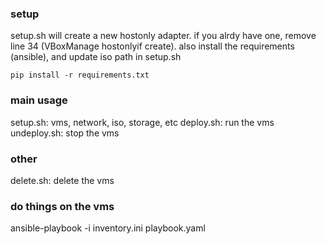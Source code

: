 ### setup
setup.sh will create a new hostonly adapter. if you alrdy have one, remove line 34 (VBoxManage hostonlyif create). also install the requirements (ansible), and update iso path in setup.sh
```
pip install -r requirements.txt
```

### main usage
setup.sh: vms, network, iso, storage, etc
deploy.sh: run the vms
undeploy.sh: stop the vms

### other
delete.sh: delete the vms

### do things on the vms
ansible-playbook -i inventory.ini playbook.yaml

